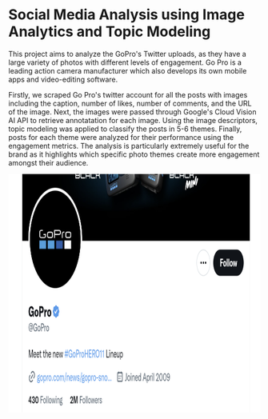 # Social Media Analysis using Image Analytics and Topic Modeling

This project aims to analyze the GoPro's Twitter uploads, as they have a large variety of photos with different levels of engagement. Go Pro is a leading action camera manufacturer which also develops its own mobile apps and video-editing software. 

Firstly, we scraped Go Pro's twitter account for all the posts with images including the caption, number of likes, number of comments, and the URL of the image. Next, the images were passed through Google's Cloud Vision AI API to retrieve annotatation for each image. Using the image descriptors, topic modeling was applied to classify the posts in 5-6 themes. Finally, posts for each theme were analyzed for their performance using the engagement metrics. The analysis is particularly extremely useful for the brand as it highlights which specific photo themes create more engagement amongst their audience.


<p align="center">
  <img width="830" height="477" src="https://github.com/codebyvictor/Image-Analytics-on-Twitter/blob/ddbe63b263dcb93726aff882d1cc22e22d3b97a4/gopro.png">
</p>
